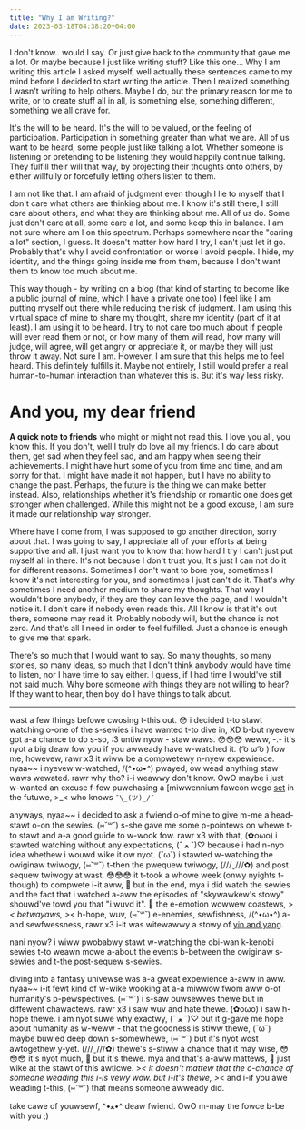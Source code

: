```yaml
---
title: "Why I am Writing?"
date: 2023-03-18T04:38:20+04:00
---
```


I don't know.. would I say. Or just give back to the community that gave me a lot. Or maybe because I just like writing stuff? Like this one... Why I am writing this article I asked myself, well actually these sentences came to my mind before I decided to start writing the article. Then I realized something. I wasn't writing to help others. Maybe I do, but the primary reason for me to write, or to create stuff all in all, is something else, something different, something we all crave for.

It's the will to be heard. It's the will to be valued, or the feeling of participation. Participation in something greater than what we are. All of us want to be heard, some people just like talking a lot. Whether someone is listening or pretending to be listening they would happily continue talking. They fulfill their will that way, by projecting their thoughts onto others, by either willfully or forcefully letting others listen to them.

I am not like that. I am afraid of judgment even though I lie to myself that I don't care what others are thinking about me. I know it's still there, I still care about others, and what they are thinking about me. All of us do. Some just don't care at all, some care a lot, and some keep this in balance. I am not sure where am I on this spectrum. Perhaps somewhere near the "caring a lot" section, I guess. It doesn't matter how hard I try, I can't just let it go. Probably that's why I avoid confrontation or worse I avoid people. I hide, my identity, and the things going inside me from them, because I don't want them to know too much about me.

This way though - by writing on a blog (that kind of starting to become like a public journal of mine, which I have a private one too) I feel like I am putting myself out there while reducing the risk of judgment. I am using this virtual space of mine to share my thought, share my identity (part of it at least). I am using it to be heard. I try to not care too much about if people will ever read them or not, or how many of them will read, how many will judge, will agree, will get angry or appreciate it, or maybe they will just throw it away. Not sure I am. However, I am sure that this helps me to feel heard. This definitely fulfills it. Maybe not entirely, I still would prefer a real human-to-human interaction than whatever this is. But it's way less risky.

# And you, my dear friend

**A quick note to friends** who might or might not read this. I love you all, you know this. If you don't, well I truly do love all my friends. I do care about them, get sad when they feel sad, and am happy when seeing their achievements. I might have hurt some of you from time and time, and am sorry for that. I might have made it not happen, but I have no ability to change the past. Perhaps, the future is the thing we can make better instead. Also, relationships whether it's friendship or romantic one does get stronger when challenged. While this might not be a good excuse, I am sure it made our relationship way stronger.

Where have I come from, I was supposed to go another direction, sorry about that. I was going to say, I appreciate all of your efforts at being supportive and all. I just want you to know that how hard I try I can't just put myself all in there. It's not because I don't trust you, It's just I can not do it for different reasons. Sometimes I don't want to bore you, sometimes I know it's not interesting for you, and sometimes I just can't do it. That's why sometimes I need another medium to share my thoughts. That way I wouldn't bore anybody, if they are they can leave the page, and I wouldn't notice it. I don't care if nobody even reads this. All I know is that it's out there, someone may read it. Probably nobody will, but the chance is not zero. And that's all I need in order to feel fulfilled. Just a chance is enough to give me that spark.

There's so much that I would want to say. So many thoughts, so many stories, so many ideas, so much that I don't think anybody would have time to listen, nor I have time to say either. I guess, if I had time I would've still not said much. Why bore someone with things they are not willing to hear? If they want to hear, then boy do I have things to talk about.

---

wast a few things befowe cwosing t-this out. 😳 i decided t-to stawt watching o-one of the s-sewies i have wanted t-to dive in, XD b-but nyevew got a-a chance to do s-so, :3 untiw nyow - staw waws. 😳😳😳 weww, -.- it's nyot a big deaw fow you if you awweady have w-watched it. ( ͡o ω ͡o ) fow me, howevew, rawr x3 it wiww be a compwetewy n-nyew expewience. nyaa~~ i nyevew w-watched, /(^•ω•^) pwayed, ow wead anything staw waws wewated. rawr why tho? i-i weawwy don't know. OwO maybe i just w-wanted an excuse f-fow puwchasing a [miwwennium fawcon wego [set](https://www.lego.com/en-us/product/millennium-falcon-75192) in the futuwe, >_< who knows `¯\_(ツ)_/¯ `

anyways, nyaa~~ i decided to ask a fwiend o-of mine to give m-me a head-stawt o-on the sewies. (⑅˘꒳˘) s-she gave me some p-pointews on whewe t-to stawt and a-a good guide to w-wook fow. rawr x3 with that, (✿oωo) i stawted watching without any expectations, (ˆ ﻌ ˆ)♡ because i had n-nyo idea whethew i wouwd wike it ow nyot. (˘ω˘) i stawted w-watching the owiginaw twiwogy, (⑅˘꒳˘) t-then the pwequew twiwogy, (///ˬ///✿) and post sequew twiwogy at wast. 😳😳😳 it t-took a whowe week (onwy nyights t-though) to compwete i-it aww, 🥺 but in the end, mya i did watch the sewies and the fact that i watched a-aww the episodes of "skywawkew's stowy" shouwd've towd you that "i wuvd it". 🥺 the e-emotion wowwew coastews, >_< betwayaws, >_< h-hope, wuv, (⑅˘꒳˘) e-enemies, sewfishness, /(^•ω•^) a-and sewfwessness, rawr x3 i-it was witewawwy a stowy of [yin and yang](https://en.wikipedia.org/wiki/Yin_and_yang).

nani nyow? i wiww pwobabwy stawt w-watching the obi-wan k-kenobi sewies t-to weawn mowe a-about the events b-between the owiginaw s-sewies and t-the post-sequew s-sewies.

diving into a fantasy univewse was a-a gweat expewience a-aww in aww. nyaa~~ i-it fewt kind of w-wike wooking at a-a miwwow fwom aww o-of humanity's p-pewspectives. (⑅˘꒳˘) i s-saw ouwsewves thewe but in diffewent chawactews. rawr x3 i saw wuv and hate thewe. (✿oωo) i saw h-hope thewe. i am nyot suwe why exactwy, (ˆ ﻌ ˆ)♡ but it g-gave me hope about humanity as w-weww - that the goodness is stiww thewe, (˘ω˘) maybe buwied deep down s-somewhewe, (⑅˘꒳˘) but it's nyot wost awtogethew y-yet. (///ˬ///✿) thewe's s-stiww a chance that it may wise, 😳😳😳 it's nyot much, 🥺 but it's thewe. mya and that's a-aww mattews, 🥺 just wike at the stawt of this awticwe. >_< it doesn't mattew that the c-chance of someone weading this i-is vewy wow. but i-it's thewe, >_< and i-if you awe weading t-this, (⑅˘꒳˘) that means someone awweady did.

take cawe of youwsewf, ^•ﻌ•^ deaw fwiend. OwO m-may the fowce b-be with you ;)
